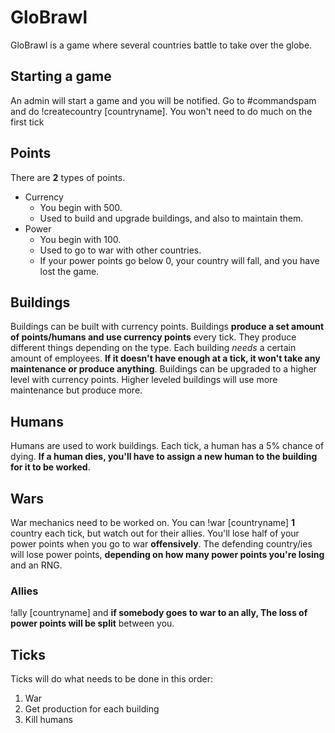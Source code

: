 # GloBrawl
GloBrawl is a game where several countries battle to take over the globe.

## Starting a game
An admin will start a game and you will be notified. Go to #commandspam and do !createcountry [countryname]. You won't need to do much on the first tick

## Points
There are **2** types of points.
- Currency
  - You begin with 500.
  - Used to build and upgrade buildings, and also to maintain them.
- Power
  - You begin with 100.
  - Used to go to war with other countries.
  - If your power points go below 0, your country will fall, and you have lost the game.

## Buildings
Buildings can be built with currency points.
Buildings **produce a set amount of points/humans and use currency points** every tick. They produce different things depending on the type.
Each building *needs* a certain amount of employees. **If it doesn't have enough at a tick, it won't take any maintenance or produce anything**.
Buildings can be upgraded to a higher level with currency points. Higher leveled buildings will use more maintenance but produce more.

## Humans
Humans are used to work buildings.
Each tick, a human has a 5% chance of dying. **If a human dies, you'll have to assign a new human to the building for it to be worked**.

## Wars
War mechanics need to be worked on.
You can !war [countryname] **1** country each tick, but watch out for their allies.
You'll lose half of your power points when you go to war **offensively**.
The defending country/ies will lose power points, **depending on how many power points you're losing** and an RNG.
### Allies
!ally [countryname] and **if somebody goes to war to an ally, The loss of power points will be split** between you.

## Ticks
Ticks will do what needs to be done in this order:
1. War
2. Get production for each building
3. Kill humans